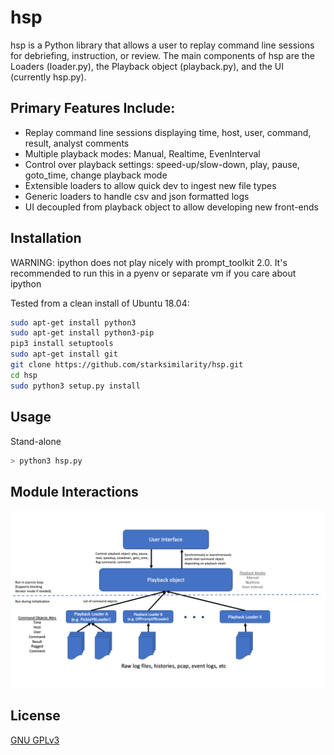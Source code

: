 # hsp
hsp is a Python library that allows a user to replay command line sessions for debriefing, instruction, or review.  The main components of hsp are the Loaders (loader.py), the Playback object (playback.py), and the UI (currently hsp.py).

## Primary Features Include:
- Replay command line sessions displaying time, host, user, command, result, analyst comments
- Multiple playback modes: Manual, Realtime, EvenInterval
- Control over playback settings: speed-up/slow-down, play, pause, goto_time, change playback mode
- Extensible loaders to allow quick dev to ingest new file types
- Generic loaders to handle csv and json formatted logs
- UI decoupled from playback object to allow developing new front-ends


## Installation

WARNING: ipython does not play nicely with prompt_toolkit 2.0.  It's recommended to run this in a pyenv or separate vm if you care about ipython

Tested from a clean install of Ubuntu 18.04:
```bash
sudo apt-get install python3
sudo apt-get install python3-pip
pip3 install setuptools
sudo apt-get install git
git clone https://github.com/starksimilarity/hsp.git
cd hsp
sudo python3 setup.py install
```

## Usage
Stand-alone
```bash
> python3 hsp.py
```

## Module Interactions
![Module Interactions](docs/images/hsp_flow.png)

## License
[GNU GPLv3](https://www.gnu.org/licenses/gpl-3.0.en.html)
